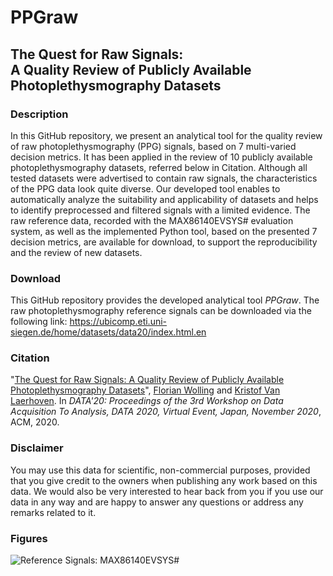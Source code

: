 # PPGraw
## The Quest for Raw Signals:<br>A Quality Review of Publicly Available Photoplethysmography Datasets

### Description
In this GitHub repository, we present an analytical tool for the quality review of raw photoplethysmography (PPG) signals, based on 7 multi-varied decision metrics. It has been applied in the review of 10 publicly available photoplethysmography datasets, referred below in Citation. Although all tested datasets were advertised to contain raw signals, the characteristics of the PPG data look quite diverse. Our developed tool enables to automatically analyze the suitability and applicability of datasets and helps to identify preprocessed and filtered signals with a limited evidence. The raw reference data, recorded with the MAX86140EVSYS# evaluation system, as well as the implemented Python tool, based on the presented 7 decision metrics, are available for download, to support the reproducibility and the review of new datasets.

### Download
This GitHub repository provides the developed analytical tool *PPGraw*.
The raw photoplethysmography reference signals can be downloaded via the following link:
https://ubicomp.eti.uni-siegen.de/home/datasets/data20/index.html.en

### Citation
"[The Quest for Raw Signals: A Quality Review of Publicly Available Photoplethysmography Datasets](https://ubicomp.eti.uni-siegen.de/home/datasets/data20/index.html.en)", <a href="https://ubicomp.eti.uni-siegen.de/home/team/fwolling.html.en" target="_blank">Florian Wolling</a> and <a href="https://ubicomp.eti.uni-siegen.de/home/team/kristof.html.en" target="_blank">Kristof Van Laerhoven</a>. In *DATA'20: Proceedings of the 3rd Workshop on Data Acquisition To Analysis, DATA 2020, Virtual Event, Japan, November 2020*, ACM, 2020.

### Disclaimer
You may use this data for scientific, non-commercial purposes, provided that you give credit to the owners when publishing any work based on this data. We would also be very interested to hear back from you if you use our data in any way and are happy to answer any questions or address any remarks related to it.

### Figures

<img src="https://github.com/fwolling/PPGraw/blob/main/figures/00_max86140.png" alt="Reference Signals: MAX86140EVSYS#" style="float: left; margin-right: 10px;" />
